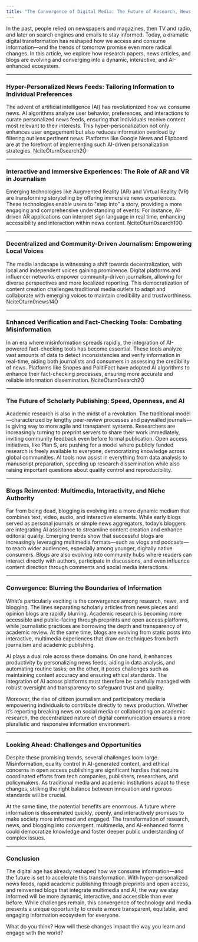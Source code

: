 ```yaml
---
title: "The Convergence of Digital Media: The Future of Research, News, and Blogging"
---
```


In the past, people relied on newspapers and magazines, then TV and radio, and later on search engines and emails to stay informed. Today, a dramatic digital transformation has reshaped how we access and consume information—and the trends of tomorrow promise even more radical changes. In this article, we explore how research papers, news articles, and blogs are evolving and converging into a dynamic, interactive, and AI-enhanced ecosystem.

---

### Hyper-Personalized News Feeds: Tailoring Information to Individual Preferences

The advent of artificial intelligence (AI) has revolutionized how we consume news. AI algorithms analyze user behavior, preferences, and interactions to curate personalized news feeds, ensuring that individuals receive content most relevant to their interests. This hyper-personalization not only enhances user engagement but also reduces information overload by filtering out less pertinent news. Platforms like Google News and Flipboard are at the forefront of implementing such AI-driven personalization strategies. citeturn0search2

---

### Interactive and Immersive Experiences: The Role of AR and VR in Journalism

Emerging technologies like Augmented Reality (AR) and Virtual Reality (VR) are transforming storytelling by offering immersive news experiences. These technologies enable users to "step into" a story, providing a more engaging and comprehensive understanding of events. For instance, AI-driven AR applications can interpret sign language in real time, enhancing accessibility and interaction within news content. citeturn0search10

---

### Decentralized and Community-Driven Journalism: Empowering Local Voices

The media landscape is witnessing a shift towards decentralization, with local and independent voices gaining prominence. Digital platforms and influencer networks empower community-driven journalism, allowing for diverse perspectives and more localized reporting. This democratization of content creation challenges traditional media outlets to adapt and collaborate with emerging voices to maintain credibility and trustworthiness. citeturn0news14

---

### Enhanced Verification and Fact-Checking Tools: Combating Misinformation

In an era where misinformation spreads rapidly, the integration of AI-powered fact-checking tools has become essential. These tools analyze vast amounts of data to detect inconsistencies and verify information in real-time, aiding both journalists and consumers in assessing the credibility of news. Platforms like Snopes and PolitiFact have adopted AI algorithms to enhance their fact-checking processes, ensuring more accurate and reliable information dissemination. citeturn0search2

---

### The Future of Scholarly Publishing: Speed, Openness, and AI

Academic research is also in the midst of a revolution. The traditional model—characterized by lengthy peer-review processes and paywalled journals—is giving way to more agile and transparent systems. Researchers are increasingly turning to preprint servers to share their work immediately, inviting community feedback even before formal publication. Open access initiatives, like Plan S, are pushing for a model where publicly funded research is freely available to everyone, democratizing knowledge across global communities. AI tools now assist in everything from data analysis to manuscript preparation, speeding up research dissemination while also raising important questions about quality control and reproducibility.

---

### Blogs Reinvented: Multimedia, Interactivity, and Niche Authority

Far from being dead, blogging is evolving into a more dynamic medium that combines text, video, audio, and interactive elements. While early blogs served as personal journals or simple news aggregators, today’s bloggers are integrating AI assistance to streamline content creation and enhance editorial quality. Emerging trends show that successful blogs are increasingly leveraging multimedia formats—such as vlogs and podcasts—to reach wider audiences, especially among younger, digitally native consumers. Blogs are also evolving into community hubs where readers can interact directly with authors, participate in discussions, and even influence content direction through comments and social media interactions.

---

### Convergence: Blurring the Boundaries of Information

What’s particularly exciting is the convergence among research, news, and blogging. The lines separating scholarly articles from news pieces and opinion blogs are rapidly blurring. Academic research is becoming more accessible and public-facing through preprints and open access platforms, while journalistic practices are borrowing the depth and transparency of academic review. At the same time, blogs are evolving from static posts into interactive, multimedia experiences that draw on techniques from both journalism and academic publishing.

AI plays a dual role across these domains. On one hand, it enhances productivity by personalizing news feeds, aiding in data analysis, and automating routine tasks; on the other, it poses challenges such as maintaining content accuracy and ensuring ethical standards. The integration of AI across platforms must therefore be carefully managed with robust oversight and transparency to safeguard trust and quality.

Moreover, the rise of citizen journalism and participatory media is empowering individuals to contribute directly to news production. Whether it’s reporting breaking news on social media or collaborating on academic research, the decentralized nature of digital communication ensures a more pluralistic and responsive information environment.

---

### Looking Ahead: Challenges and Opportunities

Despite these promising trends, several challenges loom large. Misinformation, quality control in AI-generated content, and ethical concerns in open access publishing are significant hurdles that require coordinated efforts from tech companies, publishers, researchers, and policymakers. As traditional media and academic institutions adapt to these changes, striking the right balance between innovation and rigorous standards will be crucial.

At the same time, the potential benefits are enormous. A future where information is disseminated quickly, openly, and interactively promises to make society more informed and engaged. The transformation of research, news, and blogging into convergent, multimedia, and AI-enhanced forms could democratize knowledge and foster deeper public understanding of complex issues.

---

### Conclusion

The digital age has already reshaped how we consume information—and the future is set to accelerate this transformation. With hyper-personalized news feeds, rapid academic publishing through preprints and open access, and reinvented blogs that integrate multimedia and AI, the way we stay informed will be more dynamic, interactive, and accessible than ever before. While challenges remain, this convergence of technology and media presents a unique opportunity to create a more transparent, equitable, and engaging information ecosystem for everyone.

What do you think? How will these changes impact the way you learn and engage with the world? 

